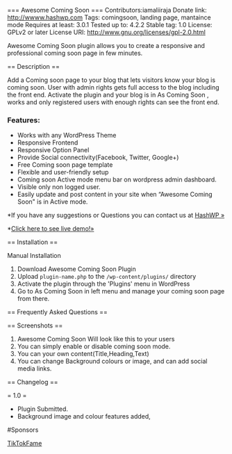 
=== Awesome Coming Soon ===
Contributors:iamaliiraja
Donate link: http://wwww.hashwp.com
Tags: comingsoon, landing page, mantaince mode 
Requires at least: 3.0.1
Tested up to: 4.2.2
Stable tag: 1.0
License: GPLv2 or later
License URI: http://www.gnu.org/licenses/gpl-2.0.html

Awesome Coming Soon plugin allows you to create a responsive and professional coming soon page in few minutes.

== Description ==

Add a Coming soon page to your blog that lets visitors know your blog is coming soon. User with admin rights gets full access to the blog including the front end.
Activate the plugin and your blog is in As Coming Soon , works and only registered users with enough rights can see the front end. 

### Features:

* Works with any WordPress Theme
* Responsive Frontend
* Responsive Option Panel
* Provide Social connectivity(Facebook, Twitter, Google+)
* Free Coming soon page template
* Flexible and user-friendly setup
* Coming soon Active mode menu bar on wordpress admin dashboard.
* Visible only non logged user.
* Easily update and post content in your site when “Awesome Coming Soon" is in Active mode. 

*If you have any suggestions or Questions you can contact us at [HashWP &raquo;](http://www.hashwp.com/)

*[Click here to see live demo!&raquo;](http://photontechs.com/awesomecomingsoon/)

== Installation ==

Manual Installation 

1. Download Awesome Coming Soon Plugin
2. Upload `plugin-name.php` to the `/wp-content/plugins/` directory
3. Activate the plugin through the 'Plugins' menu in WordPress
4. Go to As Coming Soon in left menu and manage your coming soon page from there.

== Frequently Asked Questions ==

== Screenshots ==

1. Awesome Coming Soon Will look like this to your users
2. You can simply enable or disable coming soon mode.
3. You can your own content(Title,Heading,Text)
4. You can change Background colours or image, and can add social media links.

== Changelog ==

= 1.0 =

* Plugin Submitted.
* Background image and colour features added,

#Sponsors

[TikTokFame](https://tiktokfame.co/buy-tiktok-followers/)
